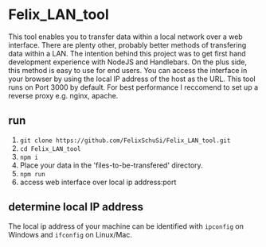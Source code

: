 # Felix_LAN_tool
This tool enables you to transfer data within a local network over a web interface.
There are plenty other, probably better methods of transfering data within a LAN. The intention behind this project was to get first hand development experience with NodeJS and Handlebars. On the plus side, this method is easy to use for end users.
You can access the interface in your browser by using the local IP address of the host as the URL.
This tool runs on Port 3000 by default. For best performance I reccomend to set up a reverse proxy e.g. nginx, apache.

## run
1. `git clone https://github.com/FelixSchuSi/Felix_LAN_tool.git`
2. `cd Felix_LAN_tool`
3. `npm i`
4. Place your data in the 'files-to-be-transfered' directory.
5. `npm run`
6. access web interface over local ip address:port

## determine local IP address
The local ip address of your machine can be identified with `ipconfig` on Windows and `ifconfig` on Linux/Mac.

